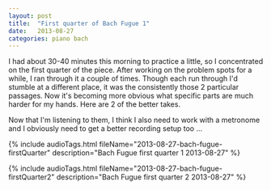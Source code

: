 ```yaml
---
layout: post
title:  "First quarter of Bach Fugue 1"
date:   2013-08-27
categories: piano bach
---
```


I had about 30-40 minutes this morning to practice a little, so I concentrated on the first quarter of the piece. After working on the problem spots for a while, I ran through it a couple of times. Though each run through I'd stumble at a different place, it was the consistently those 2 particular passages. Now it's becoming more obvious what specific parts are much harder for my hands. Here are 2 of the better takes.

Now that I'm listening to them, I think I also need to work with a metronome and I obviously need to get a better recording setup too ...

{% include audioTags.html fileName="2013-08-27-bach-fugue-firstQuarter" description="Bach Fugue first quarter 1 2013-08-27" %}

{% include audioTags.html fileName="2013-08-27-bach-fugue-firstQuarter2" description="Bach Fugue first quarter 2 2013-08-27" %}
